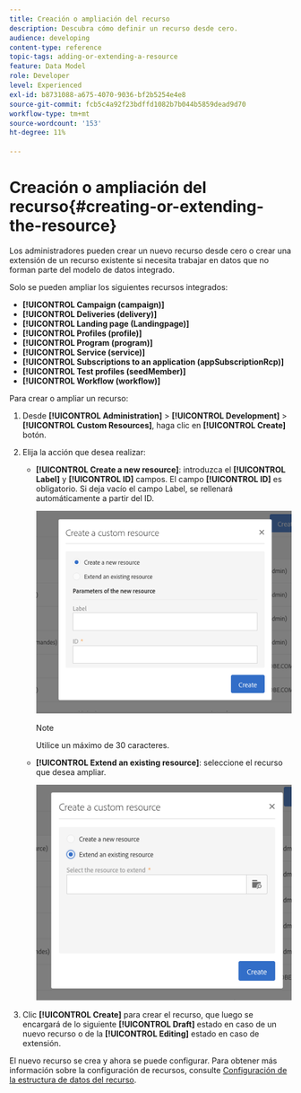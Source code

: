 ```yaml
---
title: Creación o ampliación del recurso
description: Descubra cómo definir un recurso desde cero.
audience: developing
content-type: reference
topic-tags: adding-or-extending-a-resource
feature: Data Model
role: Developer
level: Experienced
exl-id: b8731088-a675-4070-9036-bf2b5254e4e8
source-git-commit: fcb5c4a92f23bdffd1082b7b044b5859dead9d70
workflow-type: tm+mt
source-wordcount: '153'
ht-degree: 11%

---
```


# Creación o ampliación del recurso{#creating-or-extending-the-resource}

Los administradores pueden crear un nuevo recurso desde cero o crear una extensión de un recurso existente si necesita trabajar en datos que no forman parte del modelo de datos integrado.

Solo se pueden ampliar los siguientes recursos integrados:

* **[!UICONTROL Campaign (campaign)]**
* **[!UICONTROL Deliveries (delivery)]**
* **[!UICONTROL Landing page (Landingpage)]**
* **[!UICONTROL Profiles (profile)]**
* **[!UICONTROL Program (program)]**
* **[!UICONTROL Service (service)]**
* **[!UICONTROL Subscriptions to an application (appSubscriptionRcp)]**
* **[!UICONTROL Test profiles (seedMember)]**
* **[!UICONTROL Workflow (workflow)]**

Para crear o ampliar un recurso:

1. Desde **[!UICONTROL Administration]** > **[!UICONTROL Development]** > **[!UICONTROL Custom Resources]**, haga clic en **[!UICONTROL Create]** botón.
1. Elija la acción que desea realizar:

   * **[!UICONTROL Create a new resource]**: introduzca el **[!UICONTROL Label]** y **[!UICONTROL ID]** campos. El campo **[!UICONTROL ID]** es obligatorio. Si deja vacío el campo Label, se rellenará automáticamente a partir del ID.

     ![](assets/schema_extension_2.png)

     >[!NOTE]
     >
     >Utilice un máximo de 30 caracteres.

   * **[!UICONTROL Extend an existing resource]**: seleccione el recurso que desea ampliar.

     ![](assets/schema_extension_10.png)

1. Clic **[!UICONTROL Create]** para crear el recurso, que luego se encargará de lo siguiente **[!UICONTROL Draft]** estado en caso de un nuevo recurso o de la **[!UICONTROL Editing]** estado en caso de extensión.

El nuevo recurso se crea y ahora se puede configurar. Para obtener más información sobre la configuración de recursos, consulte [Configuración de la estructura de datos del recurso](../../developing/using/configuring-the-resource-s-data-structure.md).
